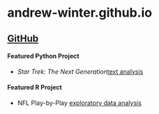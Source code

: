 # andrew-winter.github.io

## [GitHub](https://github.com/andrew-winter)

#### Featured Python Project
- *Star Trek: The Next Generation*[text analysis](https://github.com/andrew-winter/TNG-text-analysis)

#### Featured R Project
- NFL Play-by-Play [exploratory data analysis](https://github.com/andrew-winter/nfl_pbp)
